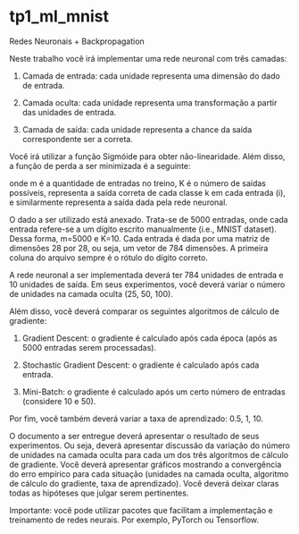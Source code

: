 # tp1_ml_mnist
Redes Neuronais + Backpropagation

Neste trabalho você irá implementar uma rede neuronal com três camadas:

1. Camada de entrada: cada unidade representa uma dimensão do dado de entrada.

2. Camada oculta: cada unidade representa uma transformação a partir das unidades de entrada.

3. Camada de saída: cada unidade representa a chance da saída correspondente ser a correta.

Você irá utilizar a função Sigmóide para obter não-linearidade. Além disso, a função de perda a ser minimizada é a seguinte:

<Cross-Entropy>

onde m é a quantidade de entradas no treino, K é o número de saídas possíveis,  representa a saída correta de cada classe k em cada entrada (i), e similarmente representa a saída dada pela rede neuronal.

O dado a ser utilizado está anexado. Trata-se de 5000 entradas, onde cada entrada refere-se a um dígito escrito manualmente (i.e., MNIST dataset). Dessa forma, m=5000 e K=10. Cada entrada é dada por uma matriz de dimensões 28 por 28, ou seja, um vetor de 784 dimensões. A primeira coluna do arquivo sempre é o rótulo do dígito correto.

A rede neuronal a ser implementada deverá ter 784 unidades de entrada e 10 unidades de saída. Em seus experimentos, você deverá variar o número de unidades na camada oculta (25, 50, 100).

Além disso, você deverá comparar os seguintes algoritmos de cálculo de gradiente:

1. Gradient Descent: o gradiente é calculado após cada época (após as 5000 entradas serem processadas).

2. Stochastic Gradient Descent: o gradiente é calculado após cada entrada.

3. Mini-Batch: o gradiente é calculado após um certo número de entradas (considere 10 e 50).

Por fim, você também deverá variar a taxa de aprendizado: 0.5, 1, 10.

O documento a ser entregue deverá apresentar o resultado de seus experimentos. Ou seja, deverá apresentar discussão da variação do número de unidades na camada oculta para cada um dos três algoritmos de cálculo de gradiente. Você deverá apresentar gráficos mostrando a convergência do erro empírico para cada situação (unidades na camada oculta, algoritmo de cálculo do gradiente, taxa de aprendizado). Você deverá deixar claras todas as hipóteses que julgar serem pertinentes.


Importante: você pode utilizar pacotes que facilitam a implementação e treinamento de redes neurais. Por exemplo, PyTorch ou Tensorflow.
